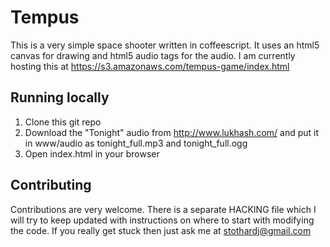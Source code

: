 # Tempus

This is a very simple space shooter written in coffeescript. It uses an html5 canvas for drawing and html5 audio tags for the audio.
I am currently hosting this at https://s3.amazonaws.com/tempus-game/index.html

## Running locally

1. Clone this git repo
2. Download the "Tonight" audio from http://www.lukhash.com/ and put it in www/audio as tonight_full.mp3 and tonight_full.ogg
3. Open index.html in your browser

## Contributing

Contributions are very welcome. There is a separate HACKING file which I will try to keep updated with instructions on where to start with modifying the code. If you really get stuck then just ask me at stothardj@gmail.com
